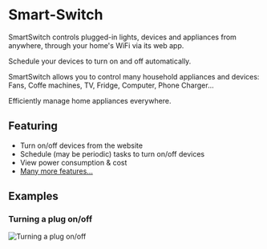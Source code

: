 # Smart-Switch

SmartSwitch controls plugged-in lights, devices and appliances from anywhere, through your home's WiFi via its web app.

Schedule your devices to turn on and off automatically.

SmartSwitch allows you to control many household appliances and devices: Fans, Coffe machines, TV, Fridge, Computer, Phone Charger...

Efficiently manage home appliances everywhere.

## Featuring

- Turn on/off devices from the website
- Schedule (may be periodic) tasks to turn on/off devices
- View power consumption & cost
- [Many more features...](./projectSubmission/Book/Book.docx)

## Examples

### Turning a plug on/off

![Turning a plug on/off](./exampleGifs/turn.gif)
